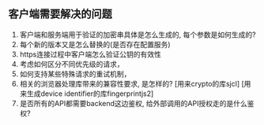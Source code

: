
## 客户端需要解决的问题

1. 客户端和服务端用于验证的加密串具体是怎么生成的, 每个参数是如何生成的?
2. 每个新的版本又是怎么替换的(是否存在配置服务)
3. https连接过程中客户端怎么验证公钥的有效性
4. 考虑如何区分不同优先级的请求，
5. 如何支持某些特殊请求的重试机制，
6. 相关的浏览器处理库带来的兼容性要求, 是怎样的? [用来crypto的库sjcl]    [用来生成device identifier的库fingerprintjs2]
7. 是否所有的API都需要backend这边鉴权, 给外部调用的API授权走的是什么鉴权?
